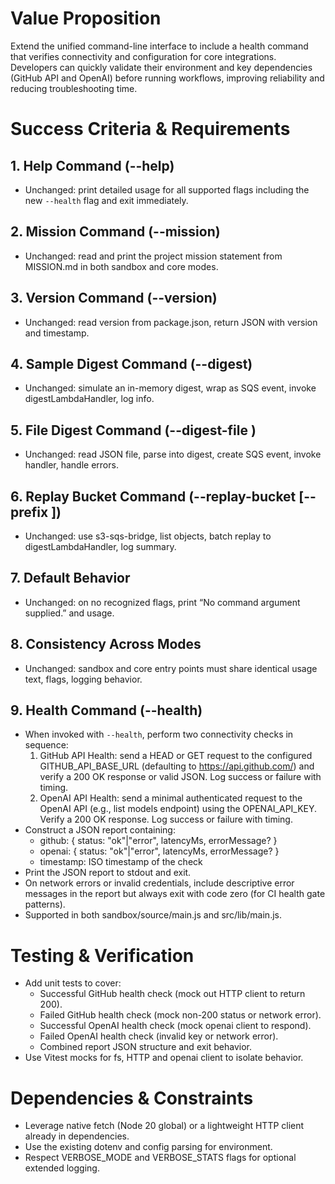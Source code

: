 # Value Proposition

Extend the unified command-line interface to include a health command that verifies connectivity and configuration for core integrations. Developers can quickly validate their environment and key dependencies (GitHub API and OpenAI) before running workflows, improving reliability and reducing troubleshooting time.

# Success Criteria & Requirements

## 1. Help Command (--help)
- Unchanged: print detailed usage for all supported flags including the new `--health` flag and exit immediately.

## 2. Mission Command (--mission)
- Unchanged: read and print the project mission statement from MISSION.md in both sandbox and core modes.

## 3. Version Command (--version)
- Unchanged: read version from package.json, return JSON with version and timestamp.

## 4. Sample Digest Command (--digest)
- Unchanged: simulate an in-memory digest, wrap as SQS event, invoke digestLambdaHandler, log info.

## 5. File Digest Command (--digest-file <path>)
- Unchanged: read JSON file, parse into digest, create SQS event, invoke handler, handle errors.

## 6. Replay Bucket Command (--replay-bucket <bucket> [--prefix <prefix>])
- Unchanged: use s3-sqs-bridge, list objects, batch replay to digestLambdaHandler, log summary.

## 7. Default Behavior
- Unchanged: on no recognized flags, print “No command argument supplied.” and usage.

## 8. Consistency Across Modes
- Unchanged: sandbox and core entry points must share identical usage text, flags, logging behavior.

## 9. Health Command (--health)
- When invoked with `--health`, perform two connectivity checks in sequence:
  1. GitHub API Health: send a HEAD or GET request to the configured GITHUB_API_BASE_URL (defaulting to https://api.github.com/) and verify a 200 OK response or valid JSON. Log success or failure with timing.
  2. OpenAI API Health: send a minimal authenticated request to the OpenAI API (e.g., list models endpoint) using the OPENAI_API_KEY. Verify a 200 OK response. Log success or failure with timing.
- Construct a JSON report containing:
  - github: { status: "ok"|"error", latencyMs, errorMessage? }
  - openai: { status: "ok"|"error", latencyMs, errorMessage? }
  - timestamp: ISO timestamp of the check
- Print the JSON report to stdout and exit.
- On network errors or invalid credentials, include descriptive error messages in the report but always exit with code zero (for CI health gate patterns).
- Supported in both sandbox/source/main.js and src/lib/main.js.

# Testing & Verification

- Add unit tests to cover:
  - Successful GitHub health check (mock out HTTP client to return 200).
  - Failed GitHub health check (mock non-200 status or network error).
  - Successful OpenAI health check (mock openai client to respond).
  - Failed OpenAI health check (invalid key or network error).
  - Combined report JSON structure and exit behavior.
- Use Vitest mocks for fs, HTTP and openai client to isolate behavior.

# Dependencies & Constraints

- Leverage native fetch (Node 20 global) or a lightweight HTTP client already in dependencies.
- Use the existing dotenv and config parsing for environment.
- Respect VERBOSE_MODE and VERBOSE_STATS flags for optional extended logging.
